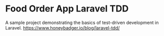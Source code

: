 # Food Order App Laravel TDD

A sample project demonstrating the basics of test-driven development in Laravel.
https://www.honeybadger.io/blog/laravel-tdd/
